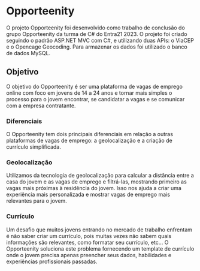 <h1>Opporteenity</h1>

<p>O projeto Opporteenity foi desenvolvido como trabalho de conclusão do grupo Opporteenity da turma de C# do Entra21 2023. O projeto foi criado seguindo o padrão ASP.NET MVC com C#, e utilizando duas APIs: o ViaCEP e o Opencage Geocoding. Para armazenar os dados foi utilizado o banco de dados MySQL.</p>

<h2>Objetivo</h2>

 O objetivo do Opporteenity é ser uma plataforma de vagas de emprego online com foco em jovens de 14 a 24 anos e tornar mais simples o processo para o jovem encontrar, se candidatar a vagas e se comunicar com a empresa contratante.</p>

<h3>Diferenciais</h3>

<p>O Opporteenity tem dois principais diferenciais em relação a outras plataformas de vagas de emprego: a geolocalização e a criação de currículo simplificada.</p>

<h3>Geolocalização</h3>

<p>Utilizamos da tecnologia de geolocalização para calcular a distância entre a casa do jovem e as vagas de emprego e filtrá-las, mostrando primeiro as vagas mais próximas à residência do jovem. Isso nos ajuda a criar uma experiência mais personalizada e mostrar vagas de emprego mais relevantes para o jovem.</p>

<h3>Currículo</h3>

<p>Um desafio que muitos jovens entrando no mercado de trabalho enfrentam é não saber criar um currículo, pois muitas vezes não sabem quais informações são relevantes, como formatar seu currículo, etc...  O Opporteenity soluciona este problema fornecendo um template de currículo onde o jovem precisa apenas preencher seus dados, habilidades e experiências profissionais passadas.</p>
